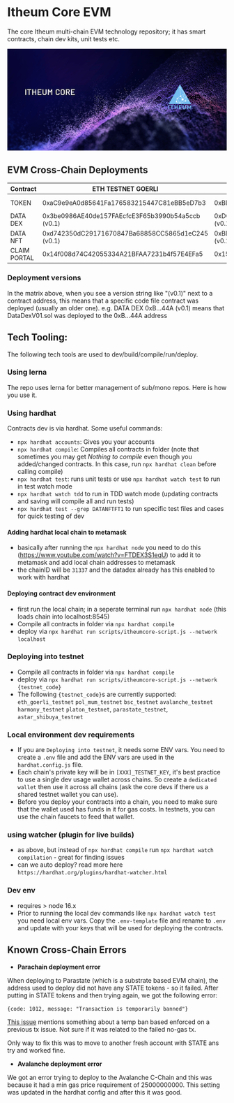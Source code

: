 # Itheum Core EVM
The core Itheum multi-chain EVM technology repository; it has smart contracts, chain dev kits, unit tests etc.

![Itheum Core](https://raw.githubusercontent.com/Itheum/itheumcore/main/itheum-core-hero.png)

## EVM Cross-Chain Deployments
Contract | ETH TESTNET GOERLI | ETH TESTNET ROPSTEN (deprecated) | ETH TESTNET RINKY (deprecated) | POLYGON TESTNET MUMBAI | AVALANCHE TESTNET | BSC TESTNET | HARMONY TESTNET | PLATON TESTNET | PARASTATE TESTNET |
--- | --- | --- | --- |--- |--- |--- |--- |--- |---
TOKEN | 0xaC9e9eA0d85641Fa176583215447C81eBB5eD7b3 | 0xBDdb6B94d9B60Ac1D788676a287e8c474D68D44A | 0xb38731CEC66340ff1c9F58B8ceCDEdb9B4Cb8f38 (v0.1) | 0x91ff16CDfeF176b1576E640422C5BA281A242400 | 0x2982563dAf8Eeb43Cec78bf4E1A8614BD56CD1e3 (v0.1) | 0x91ff16CDfeF176b1576E640422C5BA281A242400 | 0xcbEAF3BDe82155F56486Fb5a1072cb8baAf547cc (v0.1) | 0x5FbDB2315678afecb367f032d93F642f64180aa3 (v0.1) | 0xD77E137B6483bC8d392b73D02E733e3DE13Dd72d (v0.1)
DATA DEX | 0x3be0986AE40de157FAEcfcE3F65b3990b54a5ccb (v0.1) | 0xD01A4bCeD9324034db6cb03E50b76F58496F5FB8 (v0.1) | 0xaC0Dee3dd39e27470A8992aC9C94B09385C2f2A5 (v0.1) | 0xBDdb6B94d9B60Ac1D788676a287e8c474D68D44A (v0.1) | 0x56c88e7ed9Aa4792119c66D71815A6bD9DE0A5E0 (v0.1) | 0xBDdb6B94d9B60Ac1D788676a287e8c474D68D44A (v0.1) | 0x1429859428C0aBc9C2C47C8Ee9FBaf82cFA0F20f (v0.1) | 0xe7f1725E7734CE288F8367e1Bb143E90bb3F0512 (v0.1) | 0x1bd7fa41A509d016053eb6C67165d632321a20A9 (v0.1)
DATA NFT | 0xd742350dC29171670847Ba68858CC5865d1eC245 (v0.1) | 0xBDdb6B94d9B60Ac1D788676a287e8c474D68D44A (v0.1) | 0xD77E137B6483bC8d392b73D02E733e3DE13Dd72d (v0.1) | 0xD01A4bCeD9324034db6cb03E50b76F58496F5FB8 (v0.1) | 0xCb0254502D84242f8ad477eb41723e99fdC6e847 (v0.1) | 0xD01A4bCeD9324034db6cb03E50b76F58496F5FB8 (v0.1) | 0xB0D4afd8879eD9F52b28595d31B441D079B2Ca07 (v0.1) | 0x9fE46736679d2D9a65F0992F2272dE9f3c7fa6e0 (v0.1) | 0x360570F7D60Df8BC670C2899002C44a2C382270E (v0.1)
CLAIM PORTAL | 0x14f008d74C42055334A21BFAA7231b4f57E4EFa5 | 0x159ea49EbF5DCd06efFce53b1fe851e9c2CCFd91 | X | 0x985A5c96663C9c44d46Ea061f4b7E50118180F8d | 0xb38731CEC66340ff1c9F58B8ceCDEdb9B4Cb8f38 | 0x985A5c96663C9c44d46Ea061f4b7E50118180F8d | X | X | X

### Deployment versions
In the matrix above, when you see a version string like "(v0.1)" next to a contract address, this means that a specific code file contract was deployed (usually an older one). e.g. DATA DEX 0xB...44A (v0.1) means that DataDexV01.sol was deployed to the 0xB...44A address


## Tech Tooling:
The following tech tools are used to dev/build/compile/run/deploy.

### Using lerna
The repo uses lerna for better management of sub/mono repos. Here is how you use it.

### Using hardhat
Contracts dev is via hardhat. Some useful commands:

- `npx hardhat accounts`: Gives you your accounts
- `npx hardhat compile`: Compiles all contracts in folder (note that sometimes you may get *Nothing to compile* even though you added/changed contracts. In this case, run `npx hardhat clean` before calling compile)
- `npx hardhat test`: runs unit tests or use `npx hardhat watch test` to run in test watch mode
- `npx hardhat watch tdd` to run in TDD watch mode (updating contracts and saving will compile all and run tests)
- `npx hardhat test --grep DATANFTFT1` to run specific test files and cases for quick testing of dev

#### Adding hardhat local chain to metamask
- basically after running the `npx hardhat node` you need to do this (https://www.youtube.com/watch?v=FTDEX3S1eqU) to add it to metamask and add local chain addresses to metamask
- the chainID will be `31337` and the datadex already has this enabled to work with hardhat

#### Deploying contract dev environment
- first run the local chain; in a seperate terminal run `npx hardhat node` (this loads chain into localhost:8545)
- Compile all contracts in folder via `npx hardhat compile`
- deploy via `npx hardhat run scripts/itheumcore-script.js --network localhost`

### Deploying into testnet
- Compile all contracts in folder via `npx hardhat compile`
- deploy via `npx hardhat run scripts/itheumcore-script.js --network {testnet_code}`
- The following `{testnet_code}`s are currently supported: `eth_goerli_testnet` `pol_mum_testnet` `bsc_testnet` `avalanche_testnet` `harmony_testnet` `platon_testnet`, `parastate_testnet`, `astar_shibuya_testnet`

### Local environment dev requirements
- If you are `Deploying into testnet`, it needs some ENV vars. You need to create a `.env` file and add the ENV vars are used in the `hardhat.config.js` file.
- Each chain's private key will be in `[XXX]_TESTNET_KEY`, it's best practice to use a single dev usage wallet across chains. So create a `dedicated wallet` then use it across all chains (ask the core devs if there us a shared testnet wallet you can use).
- Before you deploy your contracts into a chain, you need to make sure that the wallet used has funds in it for gas costs. In testnets, you can use the chain faucets to feed that wallet.

### using watcher (plugin for live builds)
- as above, but instead of `npx hardhat compile` run `npx hardhat watch compilation` - great for finding issues
- can we auto deploy? read more here `https://hardhat.org/plugins/hardhat-watcher.html`

### Dev env
- requires > node 16.x
- Prior to running the local dev commands like `npx hardhat watch test` you need local env vars. Copy the `.env-template` file and rename to `.env` and update with your keys that will be used for deploying the contracts.


## Known Cross-Chain Errors
- **Parachain deployment error**

When deploying to Parastate (which is a substrate based EVM chain), the address used to deploy did not have any STATE tokens - so it failed. After putting in STATE tokens and then trying again, we got the following error:

```
{code: 1012, message: "Transaction is temporarily banned"}
```

[This issue](https://stackoverflow.com/a/57313346) mentions something about a temp ban based enforced on a previous tx issue. Not sure if it was related to the failed no-gas tx.

Only way to fix this was to move to another fresh account with STATE ans try and worked fine.

- **Avalanche deployment error**

We got an error trying to deploy to the Avalanche C-Chain and this was because it had a min gas price requirement of 25000000000. This setting was updated in the hardhat config and after this it was good.
